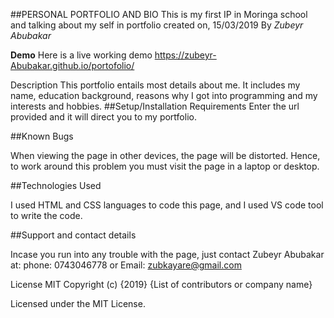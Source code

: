 ##PERSONAL PORTFOLIO AND BIO
This is my first IP in Moringa school and talking about my self in portfolio
created on, 15/03/2019
By *Zubeyr Abubakar*

**Demo**
Here is a live working demo https://zubeyr-Abubakar.github.io/portofolio/

Description
This portfolio entails most details about me. It includes my name, education background, reasons why I got into programming and my interests and hobbies.
##Setup/Installation Requirements
Enter the url provided and it will direct you to my portfolio.

##Known Bugs

When viewing the page in other devices, the page will be distorted. Hence, to work around this problem you must visit the page in a laptop or desktop.

##Technologies Used

I used HTML and CSS languages to code this page, and I used VS code tool to write the code.

##Support and contact details

Incase you run into any trouble with the page, just contact Zubeyr Abubakar at: phone: 0743046778 or Email: zubkayare@gmail.com

License
MIT Copyright (c) {2019} {List of contributors or company name}

Licensed under the MIT License.